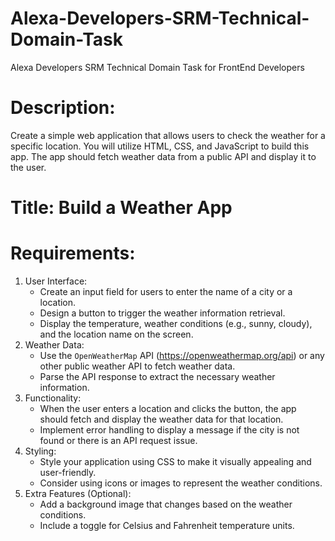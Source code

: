 # Alexa-Developers-SRM-Technical-Domain-Task
Alexa Developers SRM Technical Domain Task for FrontEnd Developers

# Description:
Create a simple web application that allows users to check the weather for a specific location. You will utilize HTML, CSS, and JavaScript to build this app. The app should fetch weather data from a public API and display it to the user.

# Title: Build a Weather App

# Requirements:
1. User Interface:
    - Create an input field for users to enter the name of a city or a location.
    - Design a button to trigger the weather information retrieval.
    - Display the temperature, weather conditions (e.g., sunny, cloudy), and the location name on the screen.
2. Weather Data:
    - Use the `OpenWeatherMap` API (https://openweathermap.org/api) or any other public weather API to fetch weather data.
    - Parse the API response to extract the necessary weather information.
3. Functionality:
    - When the user enters a location and clicks the button, the app should fetch and display the weather data for that location.
    - Implement error handling to display a message if the city is not found or there is an API request issue.
4. Styling:
    - Style your application using CSS to make it visually appealing and user-friendly.
    - Consider using icons or images to represent the weather conditions.
5. Extra Features (Optional):
    - Add a background image that changes based on the weather conditions.
    - Include a toggle for Celsius and Fahrenheit temperature units.
